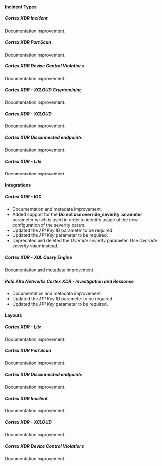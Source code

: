 
#### Incident Types

##### Cortex XDR Incident

Documentation improvement.

##### Cortex XDR Port Scan

Documentation improvement.

##### Cortex XDR Device Control Violations

Documentation improvement.

##### Cortex XDR - XCLOUD Cryptomining

Documentation improvement.

##### Cortex XDR - XCLOUD

Documentation improvement.

##### Cortex XDR Disconnected endpoints

Documentation improvement.

##### Cortex XDR - Lite

Documentation improvement.

#### Integrations

##### Cortex XDR - IOC

- Documentation and metadata improvement.
- Added support for the **Do not use override_severity parameter** parameter which is used in order to identify usage of the new configuration of the severity param.
- Updated the *API Key ID* parameter to be required.
- Updated the *API Key* parameter to be required.
- Deprecated and deleted the *Override severity* parameter. Use *Override severity value* instead.

##### Cortex XDR - XQL Query Engine

Documentation and metadata improvement.

##### Palo Alto Networks Cortex XDR - Investigation and Response

- Documentation and metadata improvement.
- Updated the *API Key ID* parameter to be required.
- Updated the *API Key* parameter to be required.

#### Layouts

##### Cortex XDR - Lite

Documentation improvement.

##### Cortex XDR Port Scan

Documentation improvement.

##### Cortex XDR Disconnected endpoints

Documentation improvement.

##### Cortex XDR Incident

Documentation improvement.

##### Cortex XDR - XCLOUD

Documentation improvement.

##### Cortex XDR Device Control Violations

Documentation improvement.
